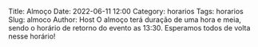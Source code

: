 Title: Almoço
Date: 2022-06-11 12:00
Category: horarios
Tags: horarios
Slug: almoco
Author: Host
O almoço terá duração de uma hora e meia, sendo o horário de retorno do evento as 13:30. Esperamos todos de volta nesse horário! 